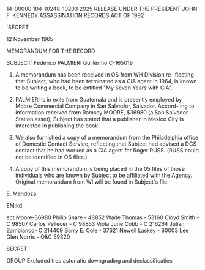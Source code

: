 14-00000
104-10248-10203
2025 RELEASE UNDER THE PRESIDENT JOHN F. KENNEDY ASSASSINATION RECORDS ACT OF 1992

'SECRET

12 November 1965

MEMORANDUM FOR THE RECORD

SUBJECT: Federico PALMIERI Guillermo
C-165019

1. A memorandum has been received in OS from WH Division re-
flecting that Subject, who had been terminated as a CIA agent in 1964,
is known to be writing a book, to be entitled "My Seven Years with CIA".

2. PALMIERI is in exile from Guatemala and is presently
employed by Moore Commercial Company in San Salvador, Salvador. Accord-
ing to information received from Ramsey MOORE, $36980 (a San Salvador
Station asset), Subject has stated that a publisher in Mexico City is
interested in publishing the book.

3. We also furnished a copy of a memorandum from the Philadelphia
office of Domestic Contact Service, reflecting that Subject had advised
a DCS contact that he had worked as a CIA agent for Roger RUSS. (RUSS
could not be identified in OS files.)

4. A copy of this memorandum is being placed in the 05 files of
those individuals who are known by Subject to be affiliated with the
Agency. Original memorandum from WI will be found in Subject's file.

E. Mendoza

EM:kd

ect Moore-36980
Philip Snare - 48852
Wade Thomas - 53160
Cloyd Smith -C 98507
Carlos Pellecer - C 98853
Viola June Cobb - C 216264
Julian Zambianco- C 214409
Barry E. Cole - 37621
Newell Laskey - 60003
Lee Glen Norris - O&C 59320

SECRET

GROUP
Excluded trea astonatic
downgrading and
declassificaties
